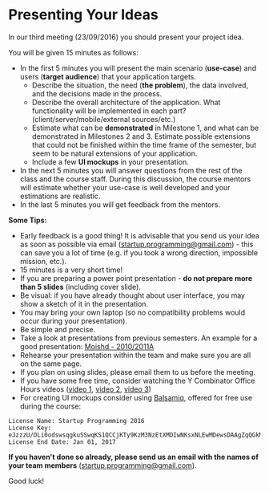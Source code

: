 # Presenting Your Ideas
In our third meeting (23/09/2016) you should present your project idea.

You will be given 15 minutes as follows:

- In the first 5 minutes you will present the main scenario (**use-case**) and users (**target audience**) that your application targets.
    - Describe the situation, the need (**the problem**), the data involved, and the decisions made in the process.
    - Describe the overall architecture of the application. What functionality will be implemented in each part? (client/server/mobile/external sources/etc.)
    - Estimate what can be **demonstrated** in Milestone 1, and what can be demonstrated in Milestones 2 and 3. Estimate possible extensions that could not be finished within the time frame of the semester, but seem to be natural extensions of your application.
    - Include a few **UI mockups** in your presentation.
- In the next 5 minutes you will answer questions from the rest of the class and the course staff. During this discussion, the course mentors will estimate whether your use-case is well developed and your estimations are realistic.
- In the last 5 minutes you will get feedback from the mentors.

**Some Tips:**

- Early feedback is a good thing! It is advisable that you send us your idea as soon as possible via email ([startup.programming@gmail.com](mailto:startup.programming@gmail.com)) - this can save you a lot of time (e.g. if you took a wrong direction, impossible mission, etc.).
- 15 minutes is a very short time!
- If you are preparing a power point presentation - **do not prepare more than 5 slides** (including cover slide).
- Be visual: if you have already thought about user interface, you may show a sketch of it in the presentation.
- You may bring your own laptop (so no compatibility problems would occur during your presentation).
- Be simple and precise.
- Take a look at presentations from previous semesters. An example for a good presentation: [Moishd - 2010/2011A](https://docs.google.com/viewer?a=v&pid=sites&srcid=ZGVmYXVsdGRvbWFpbnxjbG91ZHdlYjEwYXxneDoyOWIzOTg0NWQ5ZDQ3YTdh&pli=1)
- Rehearse your presentation within the team and make sure you are all on the same page.
- If you plan on using slides, please email them to us before the meeting.
- If you have some free time, consider watching the Y Combinator Office Hours videos ([video 1](https://www.youtube.com/watch?v=9cWPxuxqdGQ), [video 2](https://www.youtube.com/watch?v=Ud4Q1Lzh5c8), [video 3](https://www.youtube.com/watch?v=gb9PSarqysA))
- For creating UI mockups consider using [Balsamiq](https://balsamiq.com/download/), offered for free use during the course:
```
License Name: Startup Programming 2016
License Key: eJzzzU/OLi0odswsqgkuSSwqKS1QCCjKTy9KzM3NzEtXMDIwNKsxNLEwMDewsDAAgZqQGkMADFMRhw==
License End Date: Jan 01, 2017
```

**If you haven't done so already, please send us an email with the names of your team members** ([startup.programming@gmail.com](mailto:startup.programming@gmail.com)).

Good luck!
